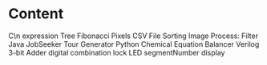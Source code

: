 # Content
C\n
	expression Tree
	Fibonacci Pixels
	CSV File Sorting
	Image Process: Filter
Java
	JobSeeker
	Tour Generator
Python
	Chemical Equation Balancer
Verilog
	3-bit Adder
	digital combination lock
	LED segmentNumber display